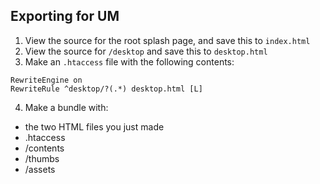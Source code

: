 ## Exporting for UM

1. View the source for the root splash page, and save this to `index.html`
2. View the source for `/desktop` and save this to `desktop.html`
3. Make an `.htaccess` file with the following contents:

  ```
  RewriteEngine on
  RewriteRule ^desktop/?(.*) desktop.html [L]
  ```

4. Make a bundle with:

 - the two HTML files you just made
 - .htaccess
 - /contents
 - /thumbs
 - /assets
